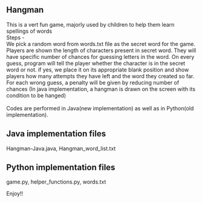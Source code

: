 Hangman
-
This is a vert fun game, majorly used by children to help them learn spellings of words</br>
Steps -</br>
We pick a random word from words.txt file as the secret word for the game. Players are shown the length of characters present in secret word. They will have specific number of chances for guessing letters in the word.
On every guess, program will tell the player whether the character is in the secret word or not. if yes, we place it on its appropriate blank position and show players how many attempts they have left and the word they created so far.</br>
For each wrong guess, a penalty will be given by reducing number of chances (In java implementation, a hangman is drawn on the screen with its condition to be hanged)</br></br>
Codes are performed in Java(new implementation) as well as in Python(old implementation).

Java implementation files
-
Hangman-Java.java, Hangman_word_list.txt

Python implementation files
-
game.py, helper_functions.py, words.txt

Enjoy!!
